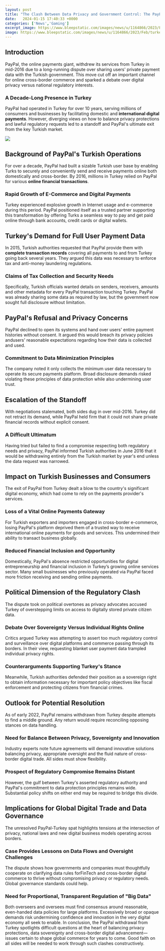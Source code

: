 ```yaml
---
layout: post
title: "The Clash Between Data Privacy and Government Control: The PayPal-Turkey Dispute"
date:   2024-01-15 17:40:33 +0000
categories: ['News','Gaming']
excerpt_image: https://www.bleepstatic.com/images/news/u/1164866/2023/Feb/turkey-donation-scams/paypal-turkey-2016.jpg
image: https://www.bleepstatic.com/images/news/u/1164866/2023/Feb/turkey-donation-scams/paypal-turkey-2016.jpg
---
```


## Introduction
PayPal, the online payments giant, withdrew its services from Turkey in mid-2016 due to a long-running dispute over sharing users' private payment data with the Turkish government. This move cut off an important channel for online cross-border commerce and sparked a debate over digital privacy versus national regulatory interests. 
### A Decade-Long Presence in Turkey
PayPal had operated in Turkey for over 10 years, serving millions of consumers and businesses by facilitating domestic and **international digital payments**. However, diverging views on how to balance privacy protections and lawful regulatory requests led to a standoff and PayPal's ultimate exit from the key Turkish market.

![](https://content.fortune.com/wp-content/uploads/2015/05/454754269.jpg?w=1280&amp;q=75)
## Background of PayPal's Turkish Operations  
For over a decade, PayPal had built a sizable Turkish user base by enabling Turks to securely and conveniently send and receive payments online both domestically and cross-border. By 2016, millions in Turkey relied on PayPal for various **online financial transactions**. 
### Rapid Growth of E-Commerce and Digital Payments
Turkey experienced explosive growth in Internet usage and e-commerce during this period. PayPal positioned itself as a trusted partner supporting this transformation by offering Turks a seamless way to pay and get paid online through bank accounts, credit cards or digital wallets.
## Turkey's Demand for Full User Payment Data
In 2015, Turkish authorities requested that PayPal provide them with **complete transaction records** covering all payments to and from Turkey going back several years. They argued this data was necessary to enforce tax and anti-money laundering regulations.
### Claims of Tax Collection and Security Needs 
Specifically, Turkish officials wanted details on senders, receivers, amounts and other metadata for every PayPal transaction touching Turkey. PayPal was already sharing some data as required by law, but the government now sought full disclosure without limitation.
## PayPal's Refusal and Privacy Concerns
PayPal declined to open its systems and hand over users' entire payment histories without consent. It argued this would breach its privacy policies andusers' reasonable expectations regarding how their data is collected and used.
### Commitment to Data Minimization Principles
The company noted it only collects the minimum user data necessary to operate its secure payments platform. Broad disclosure demands risked violating these principles of data protection while also undermining user trust. 
## Escalation of the Standoff
With negotiations stalemated, both sides dug in over mid-2016. Turkey did not retract its demand, while PayPal held firm that it could not share private financial records without explicit consent. 
### A Difficult Ultimatum 
Having tried but failed to find a compromise respecting both regulatory needs and privacy, PayPal informed Turkish authorities in June 2016 that it would be withdrawing entirely from the Turkish market by year's end unless the data request was narrowed.
## Impact on Turkish Businesses and Consumers
The exit of PayPal from Turkey dealt a blow to the country's significant digital economy, which had come to rely on the payments provider's services.
### Loss of a Vital Online Payments Gateway
For Turkish exporters and importers engaged in cross-border e-commerce, losing PayPal's platform deprived them of a trusted way to receive international online payments for goods and services. This undermined their ability to transact business globally. 
### Reduced Financial Inclusion and Opportunity
Domestically, PayPal's absence restricted opportunities for digital entrepreneurship and financial inclusion in Turkey’s growing online services sector. Many small businesses who previously operated via PayPal faced more friction receiving and sending online payments.
## Political Dimension of the Regulatory Clash
The dispute took on political overtones as privacy advocates accused Turkey of overstepping limits on access to digitally stored private citizen data.
### Debate Over Sovereignty Versus Individual Rights Online  
Critics argued Turkey was attempting to assert too much regulatory control and surveillance over digital platforms and commerce passing through its borders. In their view, requesting blanket user payment data trampled individual privacy rights.
### Counterarguments Supporting Turkey's Stance
Meanwhile, Turkish authorities defended their position as a sovereign right to obtain information necessary for important policy objectives like fiscal enforcement and protecting citizens from financial crimes.
## Outlook for Potential Resolution
As of early 2022, PayPal remains withdrawn from Turkey despite attempts to find a middle ground. Any return would require reconciling opposing stances on data handling.
### Need for Balance Between Privacy, Sovereignty and Innovation 
Industry experts note future agreements will demand innovative solutions balancing privacy, appropriate oversight and the fluid nature of cross-border digital trade. All sides must show flexibility.
### Prospect of Regulatory Compromise Remains Distant
However, the gulf between Turkey's asserted regulatory authority and PayPal's commitment to data protection principles remains wide. Substantial policy shifts on either end may be required to bridge this divide.
## Implications for Global Digital Trade and Data Governance
The unresolved PayPal-Turkey spat highlights tensions at the intersection of privacy, national laws and new digital business models operating across borders. 
### Case Provides Lessons on Data Flows and Oversight Challenges
The dispute shows how governments and companies must thoughtfully cooperate on clarifying data rules forFinTech and cross-border digital commerce to thrive without compromising privacy or regulatory needs. Global governance standards could help.
### Need for Proportional, Transparent Regulation of "Big Data"
Both overseers and oversees must find consensus around reasonable, even-handed data policies for large platforms. Excessively broad or opaque demands risk undermining confidence and innovation in the very digital economy all seek to enable.
In conclusion, the PayPal withdrawal from Turkey spotlights difficult questions at the heart of balancing privacy protections, data sovereignty and cross-border digital advancement—issues certain to shape global commerce for years to come. Good faith on all sides will be needed to work through such clashes constructively.
